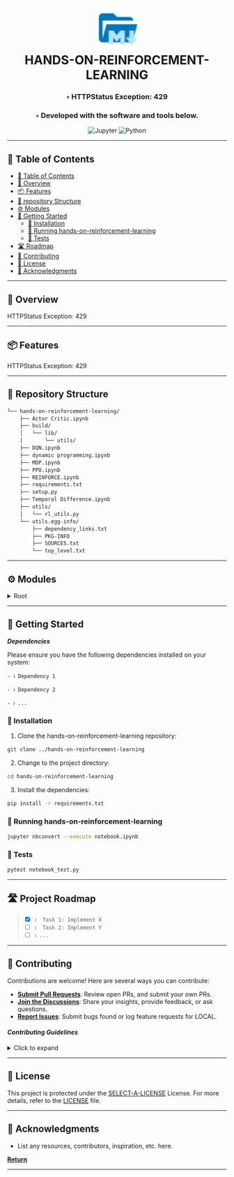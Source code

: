 <div align="center">
<h1 align="center">
<img src="https://raw.githubusercontent.com/PKief/vscode-material-icon-theme/ec559a9f6bfd399b82bb44393651661b08aaf7ba/icons/folder-markdown-open.svg" width="100" />
<br>HANDS-ON-REINFORCEMENT-LEARNING</h1>
<h3>◦ HTTPStatus Exception: 429</h3>
<h3>◦ Developed with the software and tools below.</h3>

<p align="center">
<img src="https://img.shields.io/badge/Jupyter-F37626.svg?style=flat-square&logo=Jupyter&logoColor=white" alt="Jupyter" />
<img src="https://img.shields.io/badge/Python-3776AB.svg?style=flat-square&logo=Python&logoColor=white" alt="Python" />
</p>
</div>

---

## 📖 Table of Contents
- [📖 Table of Contents](#-table-of-contents)
- [📍 Overview](#-overview)
- [📦 Features](#-features)
- [📂 repository Structure](#-repository-structure)
- [⚙️ Modules](#modules)
- [🚀 Getting Started](#-getting-started)
    - [🔧 Installation](#-installation)
    - [🤖 Running hands-on-reinforcement-learning](#-running-hands-on-reinforcement-learning)
    - [🧪 Tests](#-tests)
- [🛣 Roadmap](#-roadmap)
- [🤝 Contributing](#-contributing)
- [📄 License](#-license)
- [👏 Acknowledgments](#-acknowledgments)

---


## 📍 Overview

HTTPStatus Exception: 429

---

## 📦 Features

HTTPStatus Exception: 429

---


## 📂 Repository Structure

```sh
└── hands-on-reinforcement-learning/
    ├── Actor Critic.ipynb
    ├── build/
    │   └── lib/
    │       └── utils/
    ├── DQN.ipynb
    ├── dynamic programming.ipynb
    ├── MDP.ipynb
    ├── PPO.ipynb
    ├── REINFORCE.ipynb
    ├── requirements.txt
    ├── setup.py
    ├── Temporal Difference.ipynb
    ├── utils/
    │   └── rl_utils.py
    └── utils.egg-info/
        ├── dependency_links.txt
        ├── PKG-INFO
        ├── SOURCES.txt
        └── top_level.txt

```

---


## ⚙️ Modules

<details closed><summary>Root</summary>

| File                                | Summary                   |
| ---                                 | ---                       |
| [Actor Critic.ipynb]({file})        | HTTPStatus Exception: 429 |
| [DQN.ipynb]({file})                 | HTTPStatus Exception: 429 |
| [dynamic programming.ipynb]({file}) | HTTPStatus Exception: 429 |
| [MDP.ipynb]({file})                 | HTTPStatus Exception: 429 |
| [PPO.ipynb]({file})                 | HTTPStatus Exception: 429 |
| [REINFORCE.ipynb]({file})           | HTTPStatus Exception: 429 |
| [requirements.txt]({file})          | HTTPStatus Exception: 429 |
| [setup.py]({file})                  | HTTPStatus Exception: 429 |
| [Temporal Difference.ipynb]({file}) | HTTPStatus Exception: 429 |
| [rl_utils.py]({file})               | HTTPStatus Exception: 429 |
| [rl_utils.py]({file})               | HTTPStatus Exception: 429 |
| [dependency_links.txt]({file})      | HTTPStatus Exception: 429 |
| [PKG-INFO]({file})                  | HTTPStatus Exception: 429 |
| [SOURCES.txt]({file})               | HTTPStatus Exception: 429 |
| [top_level.txt]({file})             | HTTPStatus Exception: 429 |

</details>

---

## 🚀 Getting Started

***Dependencies***

Please ensure you have the following dependencies installed on your system:

`- ℹ️ Dependency 1`

`- ℹ️ Dependency 2`

`- ℹ️ ...`

### 🔧 Installation

1. Clone the hands-on-reinforcement-learning repository:
```sh
git clone ../hands-on-reinforcement-learning
```

2. Change to the project directory:
```sh
cd hands-on-reinforcement-learning
```

3. Install the dependencies:
```sh
pip install -r requirements.txt
```

### 🤖 Running hands-on-reinforcement-learning

```sh
jupyter nbconvert --execute notebook.ipynb
```

### 🧪 Tests
```sh
pytest notebook_test.py
```

---


## 🛣 Project Roadmap

> - [X] `ℹ️  Task 1: Implement X`
> - [ ] `ℹ️  Task 2: Implement Y`
> - [ ] `ℹ️ ...`


---

## 🤝 Contributing

Contributions are welcome! Here are several ways you can contribute:

- **[Submit Pull Requests](https://github.com/local/hands-on-reinforcement-learning/blob/main/CONTRIBUTING.md)**: Review open PRs, and submit your own PRs.
- **[Join the Discussions](https://github.com/local/hands-on-reinforcement-learning/discussions)**: Share your insights, provide feedback, or ask questions.
- **[Report Issues](https://github.com/local/hands-on-reinforcement-learning/issues)**: Submit bugs found or log feature requests for LOCAL.

#### *Contributing Guidelines*

<details closed>
<summary>Click to expand</summary>

1. **Fork the Repository**: Start by forking the project repository to your GitHub account.
2. **Clone Locally**: Clone the forked repository to your local machine using a Git client.
   ```sh
   git clone <your-forked-repo-url>
   ```
3. **Create a New Branch**: Always work on a new branch, giving it a descriptive name.
   ```sh
   git checkout -b new-feature-x
   ```
4. **Make Your Changes**: Develop and test your changes locally.
5. **Commit Your Changes**: Commit with a clear and concise message describing your updates.
   ```sh
   git commit -m 'Implemented new feature x.'
   ```
6. **Push to GitHub**: Push the changes to your forked repository.
   ```sh
   git push origin new-feature-x
   ```
7. **Submit a Pull Request**: Create a PR against the original project repository. Clearly describe the changes and their motivations.

Once your PR is reviewed and approved, it will be merged into the main branch.

</details>

---

## 📄 License


This project is protected under the [SELECT-A-LICENSE](https://choosealicense.com/licenses) License. For more details, refer to the [LICENSE](https://choosealicense.com/licenses/) file.

---

## 👏 Acknowledgments

- List any resources, contributors, inspiration, etc. here.

[**Return**](#Top)

---

